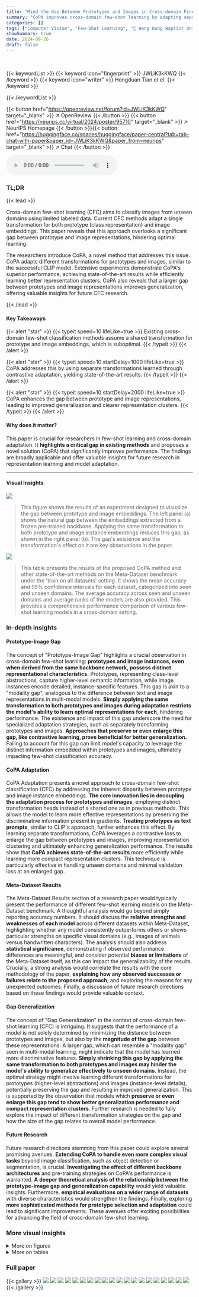 ```yaml
---
title: "Mind the Gap Between Prototypes and Images in Cross-domain Finetuning"
summary: "CoPA improves cross-domain few-shot learning by adapting separate transformations for prototype and image embeddings, significantly enhancing performance and revealing better representation clusters."
categories: []
tags: ["Computer Vision", "Few-Shot Learning", "🏢 Hong Kong Baptist University",]
showSummary: true
date: 2024-09-26
draft: false
---
```


<br>

{{< keywordList >}}
{{< keyword icon="fingerprint" >}} JWLiK3kKWQ {{< /keyword >}}
{{< keyword icon="writer" >}} Hongduan Tian et el. {{< /keyword >}}
 
{{< /keywordList >}}

{{< button href="https://openreview.net/forum?id=JWLiK3kKWQ" target="_blank" >}}
↗ OpenReview
{{< /button >}}
{{< button href="https://neurips.cc/virtual/2024/poster/95710" target="_blank" >}}
↗ NeurIPS Homepage
{{< /button >}}{{< button href="https://huggingface.co/spaces/huggingface/paper-central?tab=tab-chat-with-paper&paper_id=JWLiK3kKWQ&paper_from=neurips" target="_blank" >}}
↗ Chat
{{< /button >}}



<audio controls>
    <source src="https://ai-paper-reviewer.com/JWLiK3kKWQ/podcast.wav" type="audio/wav">
    Your browser does not support the audio element.
</audio>


### TL;DR


{{< lead >}}

Cross-domain few-shot learning (CFC) aims to classify images from unseen domains using limited labeled data. Current CFC methods adapt a single transformation for both prototype (class representation) and image embeddings. This paper reveals that this approach overlooks a significant gap between prototype and image representations, hindering optimal learning.



The researchers introduce CoPA, a novel method that addresses this issue. CoPA adapts different transformations for prototypes and images, similar to the successful CLIP model. Extensive experiments demonstrate CoPA's superior performance, achieving state-of-the-art results while efficiently learning better representation clusters.  CoPA also reveals that a larger gap between prototypes and image representations improves generalization, offering valuable insights for future CFC research.

{{< /lead >}}


#### Key Takeaways

{{< alert "star" >}}
{{< typeit speed=10 lifeLike=true >}} Existing cross-domain few-shot classification methods assume a shared transformation for prototype and image embeddings, which is suboptimal. {{< /typeit >}}
{{< /alert >}}

{{< alert "star" >}}
{{< typeit speed=10 startDelay=1000 lifeLike=true >}} CoPA addresses this by using separate transformations learned through contrastive adaptation, yielding state-of-the-art results. {{< /typeit >}}
{{< /alert >}}

{{< alert "star" >}}
{{< typeit speed=10 startDelay=2000 lifeLike=true >}} CoPA enhances the gap between prototype and image representations, leading to improved generalization and clearer representation clusters. {{< /typeit >}}
{{< /alert >}}

#### Why does it matter?
This paper is crucial for researchers in few-shot learning and cross-domain adaptation.  It **highlights a critical gap in existing methods** and proposes a novel solution (CoPA) that significantly improves performance.  The findings are broadly applicable and offer valuable insights for future research in representation learning and model adaptation.

------
#### Visual Insights



![](https://ai-paper-reviewer.com/JWLiK3kKWQ/figures_1_1.jpg)

> This figure shows the results of an experiment designed to visualize the gap between prototype and image embeddings.  The left panel (a) shows the natural gap between the embeddings extracted from a frozen pre-trained backbone. Applying the same transformation to both prototype and image instance embeddings reduces this gap, as shown in the right panel (b).  The gap's existence and the transformation's effect on it are key observations in the paper.





![](https://ai-paper-reviewer.com/JWLiK3kKWQ/tables_6_1.jpg)

> This table presents the results of the proposed CoPA method and other state-of-the-art methods on the Meta-Dataset benchmark under the 'train on all datasets' setting.  It shows the mean accuracy and 95% confidence intervals for each dataset, categorized into seen and unseen domains. The average accuracy across seen and unseen domains and average ranks of the models are also provided. This provides a comprehensive performance comparison of various few-shot learning models in a cross-domain setting.





### In-depth insights


#### Prototype-Image Gap
The concept of "Prototype-Image Gap" highlights a crucial observation in cross-domain few-shot learning: **prototypes and image instances, even when derived from the same backbone network, possess distinct representational characteristics.**  Prototypes, representing class-level abstractions, capture higher-level semantic information, while image instances encode detailed, instance-specific features.  This gap is akin to a "modality gap", analogous to the difference between text and image representations in multi-modal models.  **Simply applying the same transformation to both prototypes and images during adaptation restricts the model's ability to learn optimal representations for each**, hindering performance. The existence and impact of this gap underscore the need for specialized adaptation strategies, such as separately transforming prototypes and images.  **Approaches that preserve or even enlarge this gap, like contrastive learning, prove beneficial for better generalization.**  Failing to account for this gap can limit model's capacity to leverage the distinct information embedded within prototypes and images, ultimately impacting few-shot classification accuracy.

#### CoPA Adaptation
CoPA Adaptation presents a novel approach to cross-domain few-shot classification (CFC) by addressing the inherent disparity between prototype and image instance embeddings.  **The core innovation lies in decoupling the adaptation process for prototypes and images**, employing distinct transformation heads instead of a shared one as in previous methods. This allows the model to learn more effective representations by preserving the discriminative information present in gradients.  **Treating prototypes as text prompts**, similar to CLIP's approach, further enhances this effect.  By learning separate transformations, CoPA leverages a contrastive loss to enlarge the gap between prototypes and images, improving representation clustering and ultimately enhancing generalization performance. The results show that **CoPA achieves state-of-the-art results** more efficiently while learning more compact representation clusters.  This technique is particularly effective in handling unseen domains and minimal validation loss at an enlarged gap.

#### Meta-Dataset Results
The Meta-Dataset Results section of a research paper would typically present the performance of different few-shot learning models on the Meta-Dataset benchmark.  A thoughtful analysis would go beyond simply reporting accuracy numbers.  It should discuss the **relative strengths and weaknesses of each model** across different datasets within Meta-Dataset, highlighting whether any model consistently outperforms others or shows particular strengths on specific visual domains (e.g., images of animals versus handwritten characters).  The analysis should also address **statistical significance**, demonstrating if observed performance differences are meaningful, and consider potential **biases or limitations** of the Meta-Dataset itself, as this can impact the generalizability of the results.  Crucially, a strong analysis would correlate the results with the core methodology of the paper, **explaining how any observed successes or failures relate to the proposed approach**, and exploring the reasons for any unexpected outcomes.  Finally, a discussion of future research directions based on these findings would provide valuable context.

#### Gap Generalization
The concept of "Gap Generalization" in the context of cross-domain few-shot learning (CFC) is intriguing. It suggests that the performance of a model is not solely determined by minimizing the distance between prototypes and images, but also by the **magnitude of the gap** between these representations.  A larger gap, which can resemble a "modality gap" seen in multi-modal learning, might indicate that the model has learned more discriminative features. **Simply shrinking this gap by applying the same transformation to both prototypes and images may hinder the model's ability to generalize effectively to unseen domains**.  Instead, the optimal strategy might involve learning different transformations for prototypes (higher-level abstractions) and images (instance-level details), potentially preserving the gap and resulting in improved generalization. This is supported by the observation that models which **preserve or even enlarge this gap tend to show better generalization performance and compact representation clusters**.  Further research is needed to fully explore the impact of different transformation strategies on the gap and how the size of the gap relates to overall model performance.

#### Future Research
Future research directions stemming from this paper could explore several promising avenues.  **Extending CoPA to handle even more complex visual tasks** beyond image classification, such as object detection or segmentation, is crucial.  **Investigating the effect of different backbone architectures** and pre-training strategies on CoPA's performance is warranted.  **A deeper theoretical analysis of the relationship between the prototype-image gap and generalization capability** would yield valuable insights.  Furthermore, **empirical evaluations on a wider range of datasets** with diverse characteristics would strengthen the findings.  Finally, exploring **more sophisticated methods for prototype selection and adaptation** could lead to significant improvements. These avenues offer exciting possibilities for advancing the field of cross-domain few-shot learning.


### More visual insights

<details>
<summary>More on figures
</summary>


![](https://ai-paper-reviewer.com/JWLiK3kKWQ/figures_2_1.jpg)

> This figure compares the architectures of URL and CoPA.  URL uses a single transformation head applied to both prototype and image embeddings. CoPA, inspired by CLIP, uses separate transformation heads for prototypes and image embeddings to address the limitations of applying a single transformation. This allows CoPA to learn distinct representations that better capture the differences between prototypes (high-level class information) and image instances (low-level instance information).


![](https://ai-paper-reviewer.com/JWLiK3kKWQ/figures_4_1.jpg)

> This figure shows that enlarging the gap between prototype and image embeddings leads to a lower validation loss, indicating better generalization.  It also demonstrates that using a shared transformation for both prototypes and images hinders the learning of compact and well-clustered image representations.


![](https://ai-paper-reviewer.com/JWLiK3kKWQ/figures_5_1.jpg)

> The figure shows the change of the scale of the upper bound of URL representation gaps during the adaptation process for eight different datasets.  The y-axis represents the scale (√M ||Θ||F),  which is a measure used in Theorem 3.2 to bound the gap between prototype and image representations.  The x-axis represents the number of steps in the adaptation.  The graph shows that for all datasets, the scale remains below 1, indicating that the shared transformation used in URL shrinks the gap between prototypes and image instances.


![](https://ai-paper-reviewer.com/JWLiK3kKWQ/figures_7_1.jpg)

> This figure shows three plots. The first plot (a) is a UMAP visualization of prototype and image embeddings showing that the gap between them is enlarged after applying CoPA. The second plot (b) visualizes the image instance representation clusters obtained with CoPA and shows that the clusters are more compact than those learned by URL. The last plot (c) shows the validation loss curve with respect to the Euclidean distance, indicating that CoPA achieves the global minimum at an enlarged gap.


![](https://ai-paper-reviewer.com/JWLiK3kKWQ/figures_8_1.jpg)

> This figure shows that enlarging the gap between prototype and image embeddings leads to a lower validation loss and better-formed clusters.  The shared transformation used in previous methods shrinks this gap and produces poor clusters.


![](https://ai-paper-reviewer.com/JWLiK3kKWQ/figures_16_1.jpg)

> The figure shows the results of an experiment designed to visualize the gap between prototype and image instance embeddings.  Figure 1(a) demonstrates that a gap exists between prototype and image embeddings when extracted directly from a pre-trained backbone. Figure 1(b) shows that applying the same transformation to both prototype and image embeddings reduces this gap. This reduction in the gap suggests that different transformations are needed for prototypes and image instances to maintain the distinction in their representation.


![](https://ai-paper-reviewer.com/JWLiK3kKWQ/figures_18_1.jpg)

> This figure compares three different prototype selection methods: Max, Max Sample, and Average.  It shows the average accuracy of URL (a representative adaptation strategy from prior work) using each prototype on the ImageNet dataset.  Subplots (b), (c), and (d) display the distributions of positive and negative similarities (similarity of samples to their own class prototype versus similarity to other class prototypes) for each prototype type, demonstrating the differences in their representational properties and how these properties relate to classification performance.


![](https://ai-paper-reviewer.com/JWLiK3kKWQ/figures_19_1.jpg)

> This figure shows an analysis of the gap between prototype and image embeddings. (a) shows that there is a gap between the embeddings of prototypes and image instances extracted from a frozen pre-trained backbone. This gap is similar to the modality gap observed in visual language models. (b) shows that applying the same transformation to both prototype and image embeddings shrinks this gap.  This suggests that using separate transformations for prototypes and images might be beneficial.


![](https://ai-paper-reviewer.com/JWLiK3kKWQ/figures_25_1.jpg)

> This figure shows the validation loss landscape with respect to the changes in the modality gap between prototype and image embeddings. It demonstrates that the global minimum validation loss is achieved when the gap is enlarged, indicating that a larger gap is beneficial. The figure also includes visualizations of embedding clusters, showing that the shared representation transformation fails to learn compact instance representation clusters compared to the proposed method.


![](https://ai-paper-reviewer.com/JWLiK3kKWQ/figures_27_1.jpg)

> The figure shows the comparison of running time per iteration between the URL and CoPA methods on 13 datasets.  CoPA is generally faster than URL, with the largest differences observed on datasets like fungi and ilsvrc_2012.


![](https://ai-paper-reviewer.com/JWLiK3kKWQ/figures_32_1.jpg)

> The figure shows the results of an experiment comparing three different prototype selection methods ('Max', 'Max Sample', and 'Average') for few-shot image classification using the URL baseline.  The comparison includes the average accuracy achieved by each prototype selection method on the ImageNet dataset and the distribution of positive (similarity between the prototype and samples of the same class) and negative (similarity between the prototype and samples from different classes) similarities. This helps in determining which prototype selection method produces the best prototypes for few-shot classification.


![](https://ai-paper-reviewer.com/JWLiK3kKWQ/figures_32_2.jpg)

> This figure shows that the global minimum validation loss is achieved when the gap between prototype and image instance embeddings is enlarged.  The shared representation transformation fails to learn compact instance representation clusters because it shrinks the gap between prototypes and images. 


![](https://ai-paper-reviewer.com/JWLiK3kKWQ/figures_32_3.jpg)

> This figure visualizes the distributions of prototype and image instance embeddings.  Figure 1(a) shows a clear gap between prototype and image embeddings extracted from a pre-trained backbone, similar to the modality gap observed in visual language models.  Figure 1(b) demonstrates that applying the same transformation to both prototype and image embeddings shrinks this gap, highlighting the difference in information captured by prototype and image embeddings.


![](https://ai-paper-reviewer.com/JWLiK3kKWQ/figures_32_4.jpg)

> The figure shows that enlarging the gap between prototype and image embeddings leads to a lower validation loss, suggesting that the shared transformation used in previous methods constrains learning and prevents the formation of well-defined clusters.  The optimal performance is obtained with an enlarged gap between the embeddings.


![](https://ai-paper-reviewer.com/JWLiK3kKWQ/figures_32_5.jpg)

> This figure compares three different prototype selection methods: Max, Max Sample, and Average.  It shows the average accuracy of the URL method using each prototype type on the ImageNet dataset.  Subplots (b), (c), and (d) display the distributions of positive and negative similarities for each prototype type, illustrating their effectiveness in distinguishing between samples within and outside of their assigned classes.


![](https://ai-paper-reviewer.com/JWLiK3kKWQ/figures_33_1.jpg)

> This figure analyzes three different prototype selection methods for few-shot classification: Max, Max Sample, and Average.  It shows the average accuracy of the URL method using each prototype type on the ImageNet dataset.  Additionally, it presents the distributions of positive (similarity between a sample and its own class prototype) and negative (similarity between a sample and prototypes from other classes) similarities for each prototype type, providing insights into their discriminative power. 


![](https://ai-paper-reviewer.com/JWLiK3kKWQ/figures_33_2.jpg)

> This figure shows that enlarging the gap between prototype and image embeddings leads to a lower validation loss.  It also shows that using the same transformation for both prototypes and images results in poorly formed clusters, while separate transformations lead to better-formed clusters.


![](https://ai-paper-reviewer.com/JWLiK3kKWQ/figures_33_3.jpg)

> This figure compares three different prototype selection methods for few-shot classification on ImageNet: Max, Max Sample, and Average.  It shows the average accuracy of the URL method using each prototype type, along with the distributions of positive and negative similarities for each.  Positive similarity refers to the similarity between a sample and its own class prototype, while negative similarity measures similarity with prototypes from other classes. The results indicate that the 'Average' prototype generally outperforms the others in terms of accuracy and similarity distributions, suggesting it is the most effective prototype type in this context.


![](https://ai-paper-reviewer.com/JWLiK3kKWQ/figures_34_1.jpg)

> This figure shows the results of an experiment designed to visualize the gap between prototype and image instance embeddings.  Panel (a) shows the natural gap between prototypes and image embeddings extracted from a pre-trained backbone using UMAP visualization.  Panel (b) demonstrates that applying the same transformation to both prototype and image embeddings reduces this gap. This observation highlights a key problem addressed in the paper, specifically that assuming prototypes and image embeddings share the same transformation constrains optimal representation learning and limits the effectiveness of cross-domain few-shot classification.


![](https://ai-paper-reviewer.com/JWLiK3kKWQ/figures_34_2.jpg)

> The figure shows an analysis of the effect of the gap between prototype and image embeddings on validation loss and representation cluster quality.  The leftmost subplot shows that validation loss is minimized when the gap is enlarged. The two rightmost subplots compare representation clusters generated with and without a shared transformation, revealing the shared transformation impedes the formation of compact clusters.


![](https://ai-paper-reviewer.com/JWLiK3kKWQ/figures_34_3.jpg)

> This figure shows the validation loss landscape as a function of the gap between prototype and image embeddings.  The global minimum loss is obtained when this gap is enlarged, illustrating that the shared transformation used in previous methods is suboptimal.  The figure also includes visualizations showing the improved clustering of image representations when this gap is increased. 


![](https://ai-paper-reviewer.com/JWLiK3kKWQ/figures_35_1.jpg)

> This figure visualizes the embedding and representation clusters of the Omniglot dataset using three different methods: (a) Extracted embeddings, (b) URL representation, and (c) CoPA representation.  It demonstrates that CoPA learns more compact and clearly separated representation clusters compared to the other methods.  The visualization helps understand how different representation learning strategies impact the quality of cluster formations, which is critical for few-shot classification.


![](https://ai-paper-reviewer.com/JWLiK3kKWQ/figures_35_2.jpg)

> The figure shows three subfigures. (a) shows the validation loss landscape with respect to the changes in the modality gap between prototype and image instance embeddings. (b) shows the embedding clusters of prototype and image instances from the frozen backbone. (c) shows the embedding clusters of prototype and image instances with the shared transformation. The global minimum validation loss occurs when the modality gap is enlarged. The shared transformation fails to generate compact representation clusters.


![](https://ai-paper-reviewer.com/JWLiK3kKWQ/figures_35_3.jpg)

> This figure shows the relationship between the validation loss and the distance between prototype and image embeddings.  The global minimum validation loss is not at the original distance.  When the distance between the prototypes and image embeddings is enlarged, the validation loss decreases.  Furthermore, the figure shows the effect of a shared representation transformation on the clustering of embeddings.  A shared transformation results in less well-defined clusters compared to when separate transformations are used for prototypes and images.


![](https://ai-paper-reviewer.com/JWLiK3kKWQ/figures_35_4.jpg)

> This figure shows that enlarging the gap between prototype and image embeddings leads to a lower validation loss and better clustering of image representations.  The shared transformation used in previous methods fails to achieve this optimal gap and representation clustering.


![](https://ai-paper-reviewer.com/JWLiK3kKWQ/figures_35_5.jpg)

> The figure shows that the global minimum validation loss is achieved when the gap between prototype and image instance embeddings is enlarged.  The shared representation transformation fails to learn compact instance representation clusters. Applying the same transformation shrinks the gap and hinders the learning of clear clusters, whereas enlarging the gap improves the model's generalization performance.


![](https://ai-paper-reviewer.com/JWLiK3kKWQ/figures_36_1.jpg)

> This figure shows that there is a gap between prototype and image embeddings before applying a transformation. However, when the same transformation is applied to both, the gap shrinks. This supports the paper's claim that applying separate transformations for prototypes and images is beneficial.


</details>




<details>
<summary>More on tables
</summary>


![](https://ai-paper-reviewer.com/JWLiK3kKWQ/tables_6_2.jpg)
> This table presents the results of various few-shot learning methods on the Meta-Dataset benchmark, using the 'train on all datasets' setting.  The first 8 datasets are considered 'seen domains,' while the remaining 5 are 'unseen domains.'  The table shows the mean accuracy and 95% confidence interval for each method across all datasets.  It allows for a comparison of different methods on both seen and unseen data, revealing their generalization capabilities to new datasets.

![](https://ai-paper-reviewer.com/JWLiK3kKWQ/tables_17_1.jpg)
> This table presents the average gap between prototype and image instance embeddings/representations across 8 datasets in the Meta-Dataset benchmark.  The gap is calculated as the Euclidean distance between the centroids of normalized prototype and image instance embeddings. Three gap measurements are shown: the original gap from the pre-trained backbone (||Aembed||), the gap after applying the same transformation as in the URL method (||AURL||), and the gap after applying the CoPA method (||ACOPA||). The table demonstrates that CoPA enlarges the gap, while URL shrinks it.

![](https://ai-paper-reviewer.com/JWLiK3kKWQ/tables_21_1.jpg)
> This table compares the performance of CoPA using a linear transformation head and a visual transformer.  The results are shown for two experimental settings: training on all datasets and training only on ImageNet.  Mean accuracy and 95% confidence intervals are provided for each dataset across five separate runs, each initialized with a different random seed (41-45).

![](https://ai-paper-reviewer.com/JWLiK3kKWQ/tables_24_1.jpg)
> This table presents the results of the vary-way 5-shot task setting under the 'train on all datasets' setting from the Meta-Dataset benchmark.  The table compares the performance of several methods, including Sim-CNAPS, SUR, URT, URL, CoPA, TSA, and CoPA + TSA, across various datasets.  Mean accuracy and a 95% confidence interval are provided for each method and dataset.  The results showcase the average performance across multiple random seeds.

![](https://ai-paper-reviewer.com/JWLiK3kKWQ/tables_24_2.jpg)
> This table presents the results of the vary-way 5-shot experiments on the Meta-Dataset, where the number of classes and shots are randomly determined for each task.  It compares the performance of CoPA against several other state-of-the-art methods, showing mean accuracy and 95% confidence intervals for each dataset.  The 'Average Seen,' 'Average Unseen,' and 'Average All' rows provide summary statistics across all datasets, and the 'Rank' row shows the average ranking of each method.

![](https://ai-paper-reviewer.com/JWLiK3kKWQ/tables_26_1.jpg)
> This table shows the results of the analysis on how the number of support data affects the performance of CoPA. The experiment was conducted under the setting of training on all datasets. The minimum, maximum, and average number of support samples for each dataset are shown in this table. The analysis helps to understand the impact of the support data size on CoPA's performance.

![](https://ai-paper-reviewer.com/JWLiK3kKWQ/tables_27_1.jpg)
> This table presents the results of the proposed CoPA method and several other state-of-the-art methods on the Meta-Dataset benchmark under the 'train on all datasets' setting.  The first 8 datasets are considered 'seen domains', while the last 5 are 'unseen domains.' The table reports mean accuracy and 95% confidence intervals for each method on each dataset, offering a comprehensive comparison of their performance across various visual domains.

![](https://ai-paper-reviewer.com/JWLiK3kKWQ/tables_28_1.jpg)
> This table presents the results of an ablation study conducted to investigate the impact of the number of model parameters on the performance of the proposed CoPA method and a variant of URL with a similar number of parameters. The results are reported for various datasets under the 'Train on all datasets' setting, showing the mean accuracy and 95% confidence intervals for each method and dataset.  The purpose is to determine if the improved performance of CoPA stems solely from its increased number of parameters or from other design features.

![](https://ai-paper-reviewer.com/JWLiK3kKWQ/tables_28_2.jpg)
> This table presents the results of the proposed CoPA method and other existing methods on the Meta-Dataset benchmark under the setting where all datasets are used for training.  It shows the mean accuracy and 95% confidence interval for each dataset, broken down into seen and unseen domains. The table also provides an average ranking of the methods across all datasets. 

</details>




### Full paper

{{< gallery >}}
<img src="https://ai-paper-reviewer.com/JWLiK3kKWQ/1.png" class="grid-w50 md:grid-w33 xl:grid-w25" />
<img src="https://ai-paper-reviewer.com/JWLiK3kKWQ/2.png" class="grid-w50 md:grid-w33 xl:grid-w25" />
<img src="https://ai-paper-reviewer.com/JWLiK3kKWQ/3.png" class="grid-w50 md:grid-w33 xl:grid-w25" />
<img src="https://ai-paper-reviewer.com/JWLiK3kKWQ/4.png" class="grid-w50 md:grid-w33 xl:grid-w25" />
<img src="https://ai-paper-reviewer.com/JWLiK3kKWQ/5.png" class="grid-w50 md:grid-w33 xl:grid-w25" />
<img src="https://ai-paper-reviewer.com/JWLiK3kKWQ/6.png" class="grid-w50 md:grid-w33 xl:grid-w25" />
<img src="https://ai-paper-reviewer.com/JWLiK3kKWQ/7.png" class="grid-w50 md:grid-w33 xl:grid-w25" />
<img src="https://ai-paper-reviewer.com/JWLiK3kKWQ/8.png" class="grid-w50 md:grid-w33 xl:grid-w25" />
<img src="https://ai-paper-reviewer.com/JWLiK3kKWQ/9.png" class="grid-w50 md:grid-w33 xl:grid-w25" />
<img src="https://ai-paper-reviewer.com/JWLiK3kKWQ/10.png" class="grid-w50 md:grid-w33 xl:grid-w25" />
<img src="https://ai-paper-reviewer.com/JWLiK3kKWQ/11.png" class="grid-w50 md:grid-w33 xl:grid-w25" />
<img src="https://ai-paper-reviewer.com/JWLiK3kKWQ/12.png" class="grid-w50 md:grid-w33 xl:grid-w25" />
<img src="https://ai-paper-reviewer.com/JWLiK3kKWQ/13.png" class="grid-w50 md:grid-w33 xl:grid-w25" />
<img src="https://ai-paper-reviewer.com/JWLiK3kKWQ/14.png" class="grid-w50 md:grid-w33 xl:grid-w25" />
<img src="https://ai-paper-reviewer.com/JWLiK3kKWQ/15.png" class="grid-w50 md:grid-w33 xl:grid-w25" />
<img src="https://ai-paper-reviewer.com/JWLiK3kKWQ/16.png" class="grid-w50 md:grid-w33 xl:grid-w25" />
<img src="https://ai-paper-reviewer.com/JWLiK3kKWQ/17.png" class="grid-w50 md:grid-w33 xl:grid-w25" />
<img src="https://ai-paper-reviewer.com/JWLiK3kKWQ/18.png" class="grid-w50 md:grid-w33 xl:grid-w25" />
<img src="https://ai-paper-reviewer.com/JWLiK3kKWQ/19.png" class="grid-w50 md:grid-w33 xl:grid-w25" />
<img src="https://ai-paper-reviewer.com/JWLiK3kKWQ/20.png" class="grid-w50 md:grid-w33 xl:grid-w25" />
{{< /gallery >}}